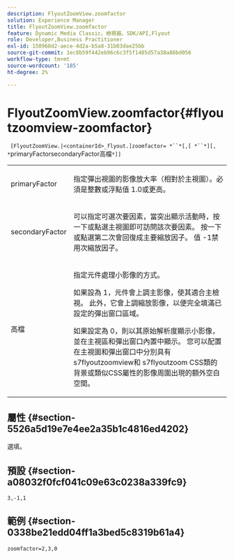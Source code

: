 ```yaml
---
description: FlyoutZoomView.zoomfactor
solution: Experience Manager
title: FlyoutZoomView.zoomfactor
feature: Dynamic Media Classic，檢視器，SDK/API,Flyout
role: Developer,Business Practitioner
exl-id: 150968d2-aece-4d2a-b5a8-31b03dae25bb
source-git-commit: 1ec8b59f442eb96c6c3f5f1405d57a38a86bd056
workflow-type: tm+mt
source-wordcount: '185'
ht-degree: 2%

---
```


# FlyoutZoomView.zoomfactor{#flyoutzoomview-zoomfactor}

` [FlyoutZoomView.|<containerId>_flyout.]zoomfactor= *``*[,[ *``*][, *`primaryFactorsecondaryFactor高檔`*]]`

<table id="table_9B98C97485DD4DEB8A6ECBCE8DF6B886"> 
 <tbody> 
  <tr> 
   <td colname="col1"> <p> <span class="codeph"> <span class="varname"> primaryFactor</span> </span> </p> </td> 
   <td colname="col2"> <p> 指定彈出視圖的影像放大率（相對於主視圖）。必須是整數或浮點值<span class="codeph"> 1.0</span>或更高。 </p> </td> 
  </tr> 
  <tr> 
   <td colname="col1"> <p> <span class="codeph"> <span class="varname"> secondaryFactor</span> </span> </p> </td> 
   <td colname="col2"> <p> 可以指定可選次要因素，當突出顯示活動時，按一下或點選主視圖即可訪問該次要因素。 按一下或點選第二次會回復成主要縮放因子。 值<span class="codeph"> -1</span>禁用次縮放因子。 </p> </td> 
  </tr> 
  <tr> 
   <td colname="col1"> <p><span class="codeph"><span class="varname"> 高檔</span></span> </p> </td> 
   <td colname="col2"> <p>指定元件處理小影像的方式。 </p> <p>如果設為<span class="codeph"> 1</span>，元件會上調主影像，使其適合主檢視。 此外，它會上調縮放影像，以便完全填滿已設定的彈出窗口區域。 </p> <p>如果設定為<span class="codeph"> 0</span>，則以其原始解析度顯示小影像，並在主視區和彈出窗口內置中顯示。 您可以配置在主視圖和彈出窗口中分別具有<span class="codeph"> s7flyoutzoomview</span>和<span class="codeph"> s7flyoutzoom</span> CSS類的背景或類似CSS屬性的影像周圍出現的額外空白空間。 </p> </td> 
  </tr> 
 </tbody> 
</table>

## 屬性 {#section-5526a5d19e7e4ee2a35b1c4816ed4202}

選填。

## 預設 {#section-a08032f0fcf041c09e63c0238a339fc9}

`3,-1,1`

## 範例 {#section-0338be21edd04ff1a3bed5c8319b61a4}

`zoomfactor=2,3,0`
